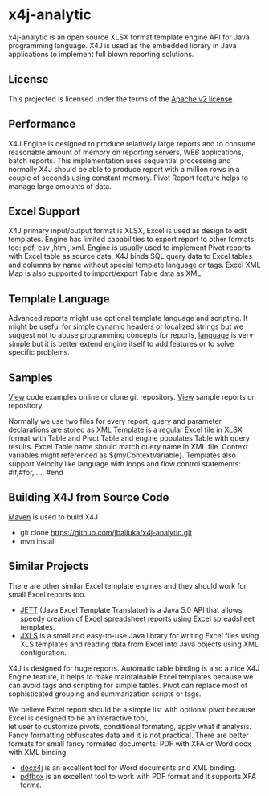 x4j-analytic
============
x4j-analytic is an open source XLSX format template engine API for Java programming language. 
X4J is used as the embedded library in Java applications to implement full blown reporting solutions.

## License

This projected is licensed under the terms of the [Apache v2 license](http://www.apache.org/licenses/LICENSE-2.0.html)

## Performance

X4J Engine is designed to produce relatively large reports and to consume reasonable amount of memory on reporting servers, WEB applications, batch reports.
This implementation uses sequential processing and normally X4J should be able to produce report with a million rows in a couple of seconds using constant memory.
Pivot Report feature helps to manage large amounts of data.

## Excel Support

X4J primary input/output format is XLSX, Excel is used as design to edit templates. Engine has limited capabilities to export report to other formats too: pdf, csv ,html, xml.
Engine is usually used to implement Pivot reports with Excel table as source data. X4J binds SQL query data to Excel tables and columns  by name without  special template language or tags.
Excel XML Map is also supported  to import/export Table data as XML.

## Template Language

Advanced reports might use optional template language and scripting. It  might be useful for simple  dynamic  headers or localized strings but
we suggest not to  abuse programming concepts for reports, [language](https://github.com/jbaliuka/x4j-analytic/wiki/Template-Language) 
is very simple but it is better extend engine itself to add features or to solve specific problems.

## Samples

[View](https://github.com/jbaliuka/x4j-analytic/blob/master/samples/src/test/java/x4j/samples/X4JEngineTest.java) code examples online or clone git repository.
[View](https://github.com/jbaliuka/x4j-analytic/tree/master/samples/src/test/resources/samples) sample reports on repository.


Normally we use two files for every report, query and parameter declarations are stored as [XML](https://github.com/jbaliuka/x4j-analytic/wiki/Report-Definition-Schema)
Template is a regular Excel file in XLSX format with Table and Pivot Table and engine populates Table with query results. Excel Table name should match query name in XML file.
Context variables might referenced  as ${myContextVariable}. Templates also support Velocity like  language with loops and flow control statements: #if,#for, ..., #end

##  Building X4J from Source Code
[Maven](http://maven.apache.org/) is used to build X4J 
 * git clone https://github.com/jbaliuka/x4j-analytic.git
 * mvn install 


## Similar Projects

There are other similar Excel template engines and they should work for small Excel reports too.

 * [JETT](http://jett.sourceforge.net/index.html)  (Java Excel Template Translator) is a Java 5.0 API that allows speedy creation of Excel spreadsheet reports using Excel spreadsheet templates.
 * [JXLS](http://jxls.sourceforge.net)  is a small and easy-to-use Java library for writing Excel files using XLS templates and reading data from Excel into Java objects using XML configuration.
 

X4J is designed for huge reports. Automatic table binding is also a nice X4J Engine feature, 
it helps to make maintainable Excel templates because we can avoid tags and scripting for simple tables. 
Pivot can replace most of sophisticated grouping and summarization scripts or tags. 

 
We believe Excel report should be a simple list with optional pivot because Excel is designed to be an interactive tool,  
let user to customize pivots, conditional formating, apply what if analysis.
Fancy formatting obfuscates data and it is not practical. There are better formats for small fancy formated documents: PDF with XFA or Word docx with XML binding.

 * [docx4j](http://www.docx4java.org/trac/docx4j)  is an excellent tool for Word documents and XML binding.
 * [pdfbox](http://pdfbox.apache.org/) is an excellent tool to work with PDF format and it supports XFA forms.
        

   





